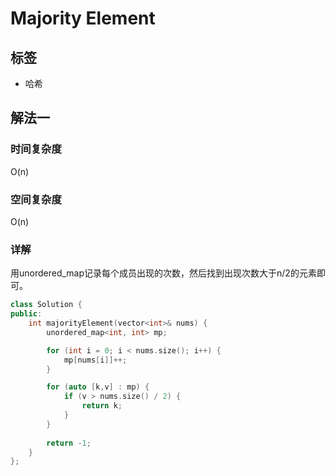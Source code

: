 # Majority Element

## 标签
* 哈希

## 解法一

### 时间复杂度
O(n)

### 空间复杂度
O(n)

### 详解
用unordered_map记录每个成员出现的次数，然后找到出现次数大于n/2的元素即可。

```c++
class Solution {
public:
    int majorityElement(vector<int>& nums) {
        unordered_map<int, int> mp;

        for (int i = 0; i < nums.size(); i++) {
            mp[nums[i]]++;
        }

        for (auto [k,v] : mp) {
            if (v > nums.size() / 2) {
                return k;
            }
        }
        
        return -1;
    }
};
```

